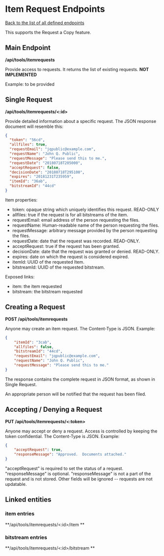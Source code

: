 # Item Request Endpoints
[Back to the list of all defined endpoints](endpoints.md)

This supports the Request a Copy feature.

## Main Endpoint
**/api/tools/itemrequests**

Provide access to requests. It returns the list of existing requests.  **NOT IMPLEMENTED**

Example: to be provided

## Single Request
**/api/tools/itemrequests/<:id>**

Provide detailed information about a specific request. The JSON response document will resemble this:
```json
{
  "token": "56cd",
  "allfiles": true,
  "requestEmail": "jqpublic@example.com",
  "requestName": "John Q. Public",
  "requestMessage": "Please send this to me.",
  "requestDate": "20180718T205000",
  "acceptRequest": false,
  "decisionDate": "20180718T295100",
  "expires": "20181231T235959",
  "itemId": "36ab",
  "bitstreamId": "44cd"
}
```

Item properties:

  * token: opaque string which uniquely identifies this request.  READ-ONLY
  * allfiles: true if the request is for all bitstreams of the item.
  * requestEmail: email address of the person requesting the files.
  * requestName: Human-readable name of the person requesting the files.
  * requestMessage: arbitrary message provided by the person requesting the files.
  * requestDate: date that the request was recorded.  READ-ONLY.
  * acceptRequest: true if the request has been granted.
  * decisionDate: date that the request was granted or denied.  READ-ONLY.
  * expires: date on which the request is considered expired.
  * itemId: UUID of the requested Item.
  * bitstreamId: UUID of the requested bitstream.

Exposed links:

  * item: the item requested
  * bitstream: the bitstream requested

## Creating a Request
**POST /api/tools/itemrequests**

Anyone may create an item request.  The Content-Type is JSON.  Example:
```json
{
    "itemId": "3cab",
    "allfiles": false,
    "bitstreamId": "44cd",
    "requestEmail": "jqpublic@example.com",
    "requestName": "John Q. Public",
    "requestMessage": "Please send this to me."
}
```
The response contains the complete request in JSON format, as shown in Single Request.

An appropriate person will be notified that the request has been filed.

## Accepting / Denying a Request
**PUT /api/tools/itemrequests/<:token>**

Anyone may accept or deny a request.  Access is controlled by keeping the token confidential.  The Content-Type is JSON.  Example:
```json
{
    "acceptRequest": true,
    "responseMessage": "Approved.  Documents attached."
}
```
"acceptRequest" is required to set the status of a request.  "responseMessage" is optional.  "responseMessage" is not a part of the request and is not stored.  Other fields will be ignored -- requests are not updatable.

## Linked entities
### item entries
**/api/tools/itemrequests/<:id>/item **
### bitstream entries
**/api/tools/itemrequests/<:id>/bitstream **
